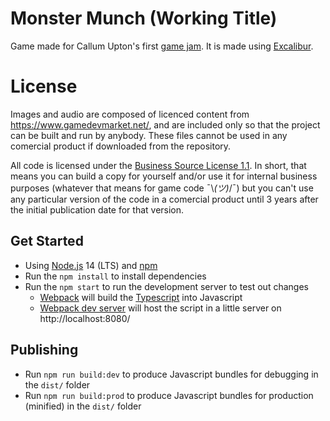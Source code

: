 # Monster Munch (Working Title)
Game made for Callum Upton's first [game jam](https://itch.io/jam/callum-uptons-game-jam). It is made using [Excalibur](https://excaliburjs.com/).

# License
Images and audio are composed of licenced content from https://www.gamedevmarket.net/, and are included only so that the project can be built and run by anybody. These files cannot be used in any comercial product if downloaded from the repository.

All code is licensed under the [Business Source License 1.1](https://mariadb.com/bsl11/). In short, that means you can build a copy for yourself and/or use it for internal business purposes (whatever that means for game code ¯\\_(ツ)_/¯) but you can't use any particular version of the code in a comercial product until 3 years after the initial publication date for that version.

## Get Started

* Using [Node.js](https://nodejs.org/en/) 14 (LTS) and [npm](https://www.npmjs.com/)
* Run the `npm install` to install dependencies
* Run the `npm start` to run the development server to test out changes
   * [Webpack](https://webpack.js.org/) will build the [Typescript](https://www.typescriptlang.org/) into Javascript
   * [Webpack dev server](https://webpack.js.org/configuration/dev-server/) will host the script in a little server on http://localhost:8080/

## Publishing

* Run `npm run build:dev` to produce Javascript bundles for debugging in the `dist/` folder
* Run `npm run build:prod` to produce Javascript bundles for production (minified) in the `dist/` folder
